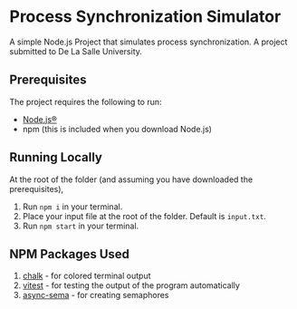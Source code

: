 # Process Synchronization Simulator
A simple Node.js Project that simulates process synchronization. A project submitted to De La Salle University.

## Prerequisites
The project requires the following to run:
- [Node.js®](https://nodejs.org/en/download/)
- npm (this is included when you download Node.js)

## Running Locally
At the root of the folder (and assuming you have downloaded the prerequisites),
1. Run `npm i` in your terminal.
2. Place your input file at the root of the folder. Default is `input.txt`.
3. Run `npm start` in your terminal.

## NPM Packages Used
1. [chalk](https://www.npmjs.com/package/chalk) - for colored terminal output
2. [vitest](https://www.npmjs.com/package/vitest) - for testing the output of the program automatically
3. [async-sema](https://www.npmjs.com/package/async-sema) - for creating semaphores